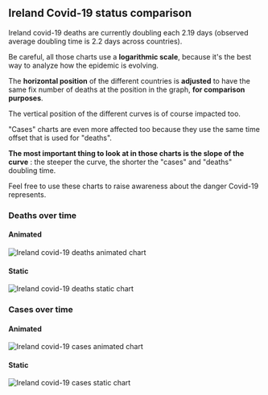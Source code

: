 ## Ireland Covid-19 status comparison 

Ireland covid-19 deaths are currently doubling each 2.19 days (observed average doubling time is 2.2 days across countries).



Be careful, all those charts use a **logarithmic scale**, because it's the best way to analyze how the epidemic is evolving.
 
The **horizontal position** of the different countries is **adjusted** to have the same fix number of deaths at the position in the graph, **for comparison purposes**.

The vertical position of the different curves is of course impacted too.

"Cases" charts are even more affected too because they use the same time offset that is used for "deaths".

**The most important thing to look at in those charts is the slope of the curve** : the steeper the curve, the shorter the "cases" and "deaths" doubling time.

Feel free to use these charts to raise awareness about the danger Covid-19 represents. 


 
### Deaths over time
 
#### Animated
![Ireland covid-19 deaths animated chart](https://raw.githubusercontent.com/madlag/coronavirus_study/master/notebooks/graphs/2020-04-02/countries/Ireland/2020-04-02_Ireland_deaths.gif "Ireland covid-19 deaths animated chart")   
 
#### Static
![Ireland covid-19 deaths static chart](https://raw.githubusercontent.com/madlag/coronavirus_study/master/notebooks/graphs/2020-04-02/countries/Ireland/2020-04-02_Ireland_deaths.png "Ireland covid-19 deaths static chart")   

 
### Cases over time
 
#### Animated
![Ireland covid-19 cases animated chart](https://raw.githubusercontent.com/madlag/coronavirus_study/master/notebooks/graphs/2020-04-02/countries/Ireland/2020-04-02_Ireland_cases.gif "Ireland covid-19 cases animated chart")   
 
#### Static
![Ireland covid-19 cases static chart](https://raw.githubusercontent.com/madlag/coronavirus_study/master/notebooks/graphs/2020-04-02/countries/Ireland/2020-04-02_Ireland_cases.png "Ireland covid-19 cases static chart")   

